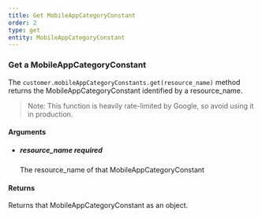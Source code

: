 ```yaml
---
title: Get MobileAppCategoryConstant 
order: 2
type: get
entity: MobileAppCategoryConstant 
---
```


### Get a MobileAppCategoryConstant 

The `customer.mobileAppCategoryConstants.get(resource_name)` method returns the MobileAppCategoryConstant identified by a resource_name. 

> Note: This function is heavily rate-limited by Google, so avoid using it in production.


#### Arguments

- 	##### resource_name _required_
	The resource_name of that MobileAppCategoryConstant


#### Returns

Returns that MobileAppCategoryConstant as an object.
